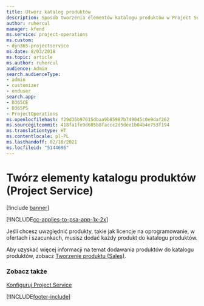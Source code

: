 ```yaml
---
title: Utwórz katalog produktów
description: Sposób tworzenia elementów katalogu produktów w Project Service
author: ruhercul
manager: kfend
ms.service: project-operations
ms.custom:
- dyn365-projectservice
ms.date: 8/03/2018
ms.topic: article
ms.author: ruhercul
audience: Admin
search.audienceType:
- admin
- customizer
- enduser
search.app:
- D365CE
- D365PS
- ProjectOperations
ms.openlocfilehash: f29d36b97615dbaa9b85987b749045c0e9daf262
ms.sourcegitcommit: 418fa1fe9d605b8faccc2d5dee1b04b4e753f194
ms.translationtype: HT
ms.contentlocale: pl-PL
ms.lasthandoff: 02/10/2021
ms.locfileid: "5144696"
---
```

# <a name="create-product-catalog-items-project-service"></a>Twórz elementy katalogu produktów (Project Service)

[!include [banner](../includes/psa-now-project-operations.md)]

[!INCLUDE[cc-applies-to-psa-app-1x-2x](../includes/cc-applies-to-psa-app-1x-2x.md)]

Jeśli chcesz uwzględnić produkty, takie jak licencje na oprogramowanie, w ofertach i szacunkach, musisz dodać każdy produkt do katalogu produktów.  
  
 Aby uzyskać więcej informacji na temat dodawania produktów do katalogu produktów, zobacz [Tworzenie produktu (Sales)](https://docs.microsoft.com/dynamics365/sales-enterprise/create-product-sales).  
  
### <a name="see-also"></a>Zobacz także  
 [Konfiguruj Project Service](../psa/configure.md)


[!INCLUDE[footer-include](../includes/footer-banner.md)]